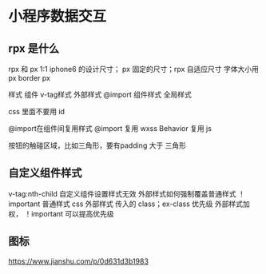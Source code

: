 # 小程序数据交互


## rpx 是什么

rpx 和 px 1:1 iphone6 的设计尺寸； px 固定的尺寸；rpx 自适应尺寸
	字体大小用 px
	border px


样式
	组件 v-tag样式
	外部样式
	@import
	组件样式
	全局样式

css 里面不要用 id

@import在组件间复用样式
@import 复用 wxss
Behavior 复用 js

按钮的触碰区域，比如三角形，要有padding 大于 三角形


## 自定义组件样式
v-tag:nth-child
	自定义组件设置样式无效
	外部样式如何强制覆盖普通样式 ！important
	普通样式 css
	外部样式 传入的 class；ex-class 优先级
	外部样式加权， ！important 可以提高优先级


## 图标
https://www.jianshu.com/p/0d631d3b1983

